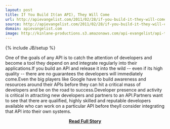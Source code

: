 ```yaml
---
layout: post
title: If You Build It(an API), They Will Come
url: http://apievangelist.com/2011/02/28/if-you-build-it-they-will-come/
source: http://apievangelist.com/2011/02/28/if-you-build-it-they-will-come/
domain: apievangelist.com
image: http://kinlane-productions.s3.amazonaws.com/api-evangelist/api-tag-cloud.jpg
---
```

{% include JB/setup %}<p>One of the goals of any API is to catch the attention of developers and become a tool they depend on and integrate regularly into their applications.If you build an API and release it into the wild -- even if its high quality -- there are no guarantees the developers will immediately come.Even the big players like Google have to build awareness and resources around their APIs before they can hit a critical mass of developers and be on the road to success.Developer presence and activity is critical in attracting new developers and partners to an API.Partners want to see that there are qualified, highly skilled and reputable developers available who can work on a particular API before theyll consider integrating that API into their own systems.</p>
<center><p><a href="http://apievangelist.com/2011/02/28/if-you-build-it-they-will-come/" style='padding:25px; font-sze:18px; font-weight: bold;'>Read Full Story</a></p></center>
